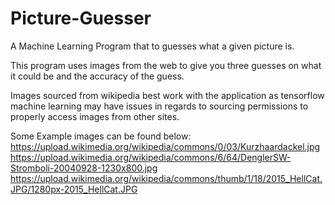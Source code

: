 # Picture-Guesser
A Machine Learning Program that to guesses what a given picture is.

This program uses images from the web to give you three guesses on what it could be and the accuracy of the guess.

Images sourced from wikipedia best work with the application as 
tensorflow machine learning may have issues in regards to sourcing permissions to properly access images from other sites.

Some Example images can be found below:
https://upload.wikimedia.org/wikipedia/commons/0/03/Kurzhaardackel.jpg
https://upload.wikimedia.org/wikipedia/commons/6/64/DenglerSW-Stromboli-20040928-1230x800.jpg
https://upload.wikimedia.org/wikipedia/commons/thumb/1/18/2015_HellCat.JPG/1280px-2015_HellCat.JPG
